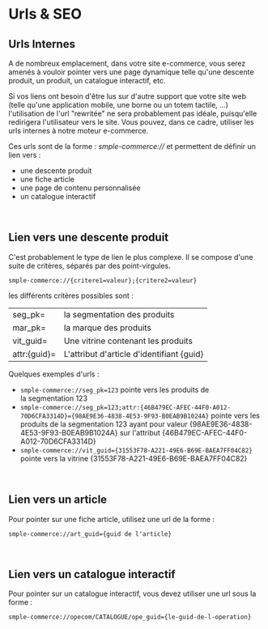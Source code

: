# Urls & SEO


## Urls Internes

<p>A de nombreux emplacement, dans votre site e-commerce, vous serez amen&eacute;s &agrave; vouloir pointer vers une page dynamique telle qu'une descente produit, un produit, un catalogue interactif, etc.</p>
<p>Si vos liens ont besoin d'&ecirc;tre lus sur d'autre support que votre site web (telle qu'une application mobile, une borne ou un totem tactile, ...) l'utilisation de l'url "rewrit&eacute;e"&nbsp;ne sera probablement pas id&eacute;ale, puisqu'elle redirigera l'utilisateur vers le site. Vous pouvez, dans ce cadre, utiliser les urls internes&nbsp;&agrave; notre moteur e-commerce.</p>
<p>Ces urls sont de la forme :&nbsp;<em>smple-commerce://</em> et permettent de d&eacute;finir un lien vers :</p>
<ul>
<li>une descente produit</li>
<li>une fiche article</li>
<li>une page de contenu personnalis&eacute;e</li>
<li>un catalogue interactif</li>
</ul>
<p>&nbsp;</p>


<h2>Lien vers une descente produit</h2>
<p>C'est probablement le type de lien le plus complexe. Il se compose d'une suite de crit&egrave;res, s&eacute;par&eacute;s par des point-virgules.</p>
<p><code>smple-commerce://{critere1=valeur};{critere2=valeur}</code></p>
<p>les diff&eacute;rents crit&egrave;res possibles sont :</p>
<table>
<tbody>
<tr>
<td>seg_pk=</td>
<td>la segmentation des produits</td>
</tr>
<tr>
<td>mar_pk=</td>
<td>la marque des produits</td>
</tr>
<tr>
<td>vit_guid=</td>
<td>Une vitrine contenant les produits</td>
</tr>
<tr>
<td>attr:{guid}=</td>
<td>L'attribut d'article d'identifiant {guid}</td>
</tr>
</tbody>
</table>
<p>Quelques exemples d'urls :</p>
<ul>
<li><code>smple-commerce://seg_pk=123</code>&nbsp;pointe vers les produits de la&nbsp;segmentation 123</li>
<li><code>smple-commerce://seg_pk=123;attr:{46B479EC-AFEC-44F0-A012-70D6CFA3314D}={98AE9E36-4838-4E53-9F93-B0EAB9B1024A}</code> pointe vers les produits de la&nbsp;segmentation 123 ayant&nbsp;pour valeur {98AE9E36-4838-4E53-9F93-B0EAB9B1024A} sur l'attribut {46B479EC-AFEC-44F0-A012-70D6CFA3314D}</li>
<li><code>smple-commerce://vit_guid={31553F78-A221-49E6-B69E-BAEA7FF04C82}</code> pointe vers&nbsp;la vitrine&nbsp;{31553F78-A221-49E6-B69E-BAEA7FF04C82}</li>
</ul>
<p>&nbsp;</p>


<h2>Lien vers un article</h2>
<p>Pour pointer sur une fiche article, utilisez une url de la forme :</p>
<p><code>smple-commerce://art_guid={guid de l'article}</code></p>
<p>&nbsp;</p>


<h2>Lien vers un catalogue interactif</h2>
<p>Pour pointer sur un catalogue interactif, vous devez utiliser une url sous la forme :</p>
<p><code>smple-commerce://opecom/CATALOGUE/ope_guid={le-guid-de-l-operation}</code></p>
<p>&nbsp;</p>

